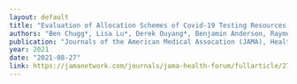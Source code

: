 ```yaml
---
layout: default 
title: "Evaluation of Allocation Schemes of Covid-19 Testing Resources in a Community-Based Door-to-Door Testing Program"
authors: "Ben Chugg*, Lisa Lu*, Derek Ouyang*, Benjamin Anderson, Raymond Ha, Alexis D’Agostino, Anandi Sujeer, Sarah L. Rudman, Analilia Garcia, Daniel E. Ho"
publication: "Journals of the American Medical Assocation (JAMA), Health Forum"
year: 2021
date: "2021-08-27"
link: https://jamanetwork.com/journals/jama-health-forum/fullarticle/2783658
---
```

